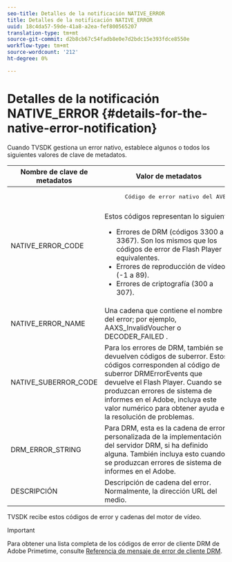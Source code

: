```yaml
---
seo-title: Detalles de la notificación NATIVE_ERROR
title: Detalles de la notificación NATIVE_ERROR
uuid: 18c4da57-59de-41a8-a2ea-fef800565207
translation-type: tm+mt
source-git-commit: d2b8cb67c54fadb8e0e7d2bdc15e393fdce8550e
workflow-type: tm+mt
source-wordcount: '212'
ht-degree: 0%

---
```



# Detalles de la notificación NATIVE_ERROR {#details-for-the-native-error-notification}

Cuando TVSDK gestiona un error nativo, establece algunos o todos los siguientes valores de clave de metadatos.

<table id="table_86A21619515B435DBB65DC4DFBB64B29"> 
 <thead> 
  <tr> 
   <th colname="col1" class="entry"> Nombre de clave de metadatos </th> 
   <th colname="col2" class="entry"> Valor de metadatos </th> 
  </tr> 
 </thead>
 <tbody> 
  <tr> 
   <td colname="col1"> <span class="codeph"> NATIVE_ERROR_CODE  </span> </td> 
   <td colname="col2"> 
    <pre>
      Código de error nativo del AVE. 
    </pre> Estos códigos representan lo siguiente: 
    <ul id="ul_330C626DE27B45A09E8851CC24768A07"> 
     <li id="li_0845A9BBB55545BDB49BD4F4802C0E54">Errores de DRM (códigos 3300 a 3367). Son los mismos que los códigos de error de Flash Player equivalentes. </li> 
     <li id="li_98A571480C154CF0AE1DC101FF0834C4">Errores de reproducción de vídeo (-1 a 89). </li> 
     <li id="li_D7C19955DEF94DA88B822C8C57D6D2F4">Errores de criptografía (300 a 307). </li> 
    </ul> </td> 
  </tr> 
  <tr> 
   <td colname="col1"> <span class="codeph"> NATIVE_ERROR_NAME  </span> </td> 
   <td colname="col2"> Una cadena que contiene el nombre del error; por ejemplo, <span class="codeph"> AAXS_InvalidVoucher </span> o <span class="codeph"> DECODER_FAILED </span>. </td> 
  </tr> 
  <tr> 
   <td colname="col1"> <span class="codeph"> NATIVE_SUBERROR_CODE  </span> </td> 
   <td colname="col2"> Para los errores de DRM, también se devuelven códigos de suberror. Estos códigos corresponden al código de suberror <span class="codeph"> DRMErrorEvents </span> que devuelve el Flash Player. Cuando se produzcan errores de sistema de informes en el Adobe, incluya este valor numérico para obtener ayuda en la resolución de problemas. </td> 
  </tr> 
  <tr> 
   <td colname="col1"> <span class="codeph"> DRM_ERROR_STRING  </span> </td> 
   <td colname="col2"> Para DRM, esta es la cadena de error personalizada de la implementación del servidor DRM, si ha definido alguna. También incluya esto cuando se produzcan errores de sistema de informes en el Adobe. </td> 
  </tr> 
  <tr> 
   <td colname="col1"> <span class="codeph"> DESCRIPCIÓN  </span> </td> 
   <td colname="col2"> Descripción de cadena del error. Normalmente, la dirección URL del medio. </td> 
  </tr> 
 </tbody> 
</table>

TVSDK recibe estos códigos de error y cadenas del motor de vídeo.

>[!IMPORTANT]
>
>Para obtener una lista completa de los códigos de error de cliente DRM de Adobe Primetime, consulte [Referencia de mensaje de error de cliente DRM](https://helpx.adobe.com/content/dam/help/en/primetime/drm/drm_client_error_message_reference.pdf).